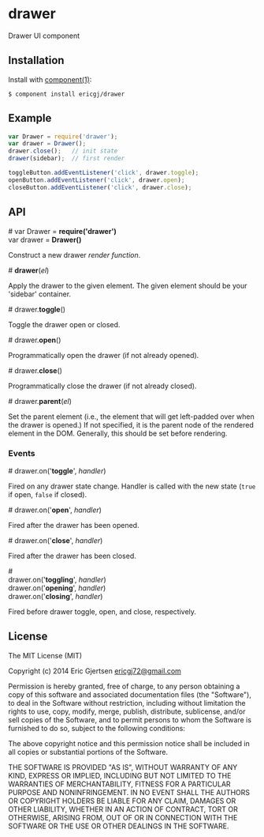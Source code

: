 
# drawer

  Drawer UI component

## Installation

  Install with [component(1)](http://component.io):

    $ component install ericgj/drawer

<a name="example"></a>
## Example

```js
var Drawer = require('drawer');
var drawer = Drawer();
drawer.close();   // init state
drawer(sidebar);  // first render

toggleButton.addEventListener('click', drawer.toggle);
openButton.addEventListener('click', drawer.open);
closeButton.addEventListener('click', drawer.close);

```

<a name="api"></a>
## API

  <a name="api_constructor">#</a>
  var Drawer = <b>require('drawer')</b><br/>
  var drawer = <b>Drawer()</b>

  Construct a new drawer _render function_.

  <a name="api_render">#</a>
  <b>drawer</b>(<i>el</i>)

  Apply the drawer to the given element. The given element should be your 
  'sidebar' container.

  <a name="api_toggle">#</a>
  drawer.<b>toggle</b>()

  Toggle the drawer open or closed.

  <a name="api_open">#</a>
  drawer.<b>open</b>()

  Programmatically open the drawer (if not already opened).

  <a name="api_close">#</a>
  drawer.<b>close</b>()

  Programmatically close the drawer (if not already closed).

  <a name="api_parent">#</a>
  drawer.<b>parent</b>(<i>el</i>)

  Set the parent element (i.e., the element that will get left-padded over when
  the drawer is opened.) If not specified, it is the parent node of the rendered
  element in the DOM. Generally, this should be set before rendering.

<a name="api_events"></a>
### Events

  <a name="api_events_toggle">#</a>
  drawer.on('<b>toggle</b>', <i>handler</i>)

  Fired on any drawer state change. Handler is called with the new state
  (`true` if open, `false` if closed).

  <a name="api_events_open">#</a>
  drawer.on('<b>open</b>', <i>handler</i>)

  Fired after the drawer has been opened.

  <a name="api_events_close">#</a>
  drawer.on('<b>close</b>', <i>handler</i>)

  Fired after the drawer has been closed.

  <a name="api_events_before">#</a><br/>
  drawer.on('<b>toggling</b>', <i>handler</i>)<br/>
  drawer.on('<b>opening</b>', <i>handler</i>)<br/>
  drawer.on('<b>closing</b>', <i>handler</i>)

  Fired before drawer toggle, open, and close, respectively.


## License

  The MIT License (MIT)

  Copyright (c) 2014 Eric Gjertsen <ericgj72@gmail.com>

  Permission is hereby granted, free of charge, to any person obtaining a copy
  of this software and associated documentation files (the "Software"), to deal
  in the Software without restriction, including without limitation the rights
  to use, copy, modify, merge, publish, distribute, sublicense, and/or sell
  copies of the Software, and to permit persons to whom the Software is
  furnished to do so, subject to the following conditions:

  The above copyright notice and this permission notice shall be included in
  all copies or substantial portions of the Software.

  THE SOFTWARE IS PROVIDED "AS IS", WITHOUT WARRANTY OF ANY KIND, EXPRESS OR
  IMPLIED, INCLUDING BUT NOT LIMITED TO THE WARRANTIES OF MERCHANTABILITY,
  FITNESS FOR A PARTICULAR PURPOSE AND NONINFRINGEMENT. IN NO EVENT SHALL THE
  AUTHORS OR COPYRIGHT HOLDERS BE LIABLE FOR ANY CLAIM, DAMAGES OR OTHER
  LIABILITY, WHETHER IN AN ACTION OF CONTRACT, TORT OR OTHERWISE, ARISING FROM,
  OUT OF OR IN CONNECTION WITH THE SOFTWARE OR THE USE OR OTHER DEALINGS IN
  THE SOFTWARE.
